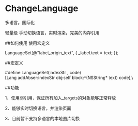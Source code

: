# ChangeLanguage

多语言，国际化

轻量级 手动切换语言，实时渲染，完美的内存引用


##如何使用
使用宏定义

LanguageSet(@"label_origin_text", {
        _label.text = text;
    });
    
##宏定义

#define LanguageSet(indexStr , code) \
[Lang addAbser:indexStr obj:self block:^(NSString* text) code];\


##功能

1、使用弱引用，保证所有加入_targets的对象能够正常释放

2、能够实时切换语言，并渲染页面

3、目前暂不支持多语言的本地图片切换
